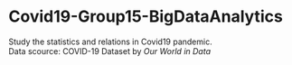 # Covid19-Group15-BigDataAnalytics
Study the statistics and relations in Covid19 pandemic.<br/>
Data scource: COVID-19 Dataset by <i>Our World in Data</i>
